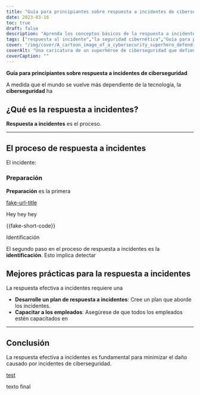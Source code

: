 ```yaml
---
title: "Guía para principiantes sobre respuesta a incidentes de ciberseguridad"
date: 2023-03-16
toc: true
draft: false
description: "Aprenda los conceptos básicos de la respuesta a incidentes y el manejo de incidentes de ciberseguridad con esta guía para principiantes".
tags: ["respuesta al incidente","la seguridad cibernética","Guía para principiantes","protección de Datos","seguridad de datos","Seguridad informatica","Seguridad de la red","Ataques ciberneticos","seguridad de información","ciberdelincuencia","seguridad digital","Esa infraestructura","violaciones de datos","amenazas cibernéticas","defensa cibernética","administracion de incidentes","recuperación de datos","planificación de la seguridad","gestión de riesgos","estrategia de ciberseguridad"]
cover: "/img/cover/A_cartoon_image_of_a_cybersecurity_superhero_defending_a_city.png"
coverAlt: "Una caricatura de un superhéroe de ciberseguridad que defiende una ciudad contra las amenazas cibernéticas".
coverCaption: ""
---
```


**Guía para principiantes sobre respuesta a incidentes de ciberseguridad**

A medida que el mundo se vuelve más dependiente de la tecnología, la **ciberseguridad** ha

## ¿Qué es la respuesta a incidentes?

**Respuesta a incidentes** es el proceso.

______

## El proceso de respuesta a incidentes

El incidente:

### Preparación

**Preparación** es la primera

[fake-url-title](fake-url)

Hey hey hey

{{fake-short-code}}

Identificación

El segundo paso en el proceso de respuesta a incidentes es la **identificación**. Esto implica detectar

## Mejores prácticas para la respuesta a incidentes

La respuesta efectiva a incidentes requiere una

- **Desarrolle un plan de respuesta a incidentes**: Cree un plan que aborde los incidentes.
- **Capacitar a los empleados**: Asegúrese de que todos los empleados estén capacitados en
______

## Conclusión

La respuesta efectiva a incidentes es fundamental para minimizar el daño causado por incidentes de ciberseguridad.

[test](abc)

texto final